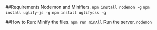 ##Requirements
Nodemon and Minifiers.
`npm install nodemon -g`
`npm install uglify-js -g`
`npm install uglifycss -g`

##How to Run:
Minify the files.
`npm run minAll`
Run the server.
`nodemon`
